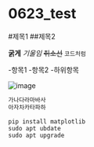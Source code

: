 # 0623_test

#제목1
##제목2

**굵게**
*기울임*
~~취소선~~
`코드처럼`

-항목1
-항목2
  -하위항목


![image](https://github.com/user-attachments/assets/982a60e8-5bf0-41bc-9a66-2fb3fbdfb6e7)


```bash
가나다라마바사
아자차카타파하
```
```
pip install matplotlib
sudo apt ubdate
sudo apt upgrade
```
